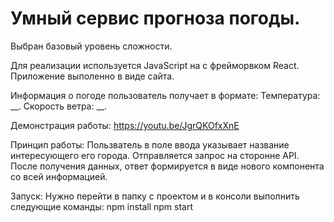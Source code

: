 # Умный сервис прогноза погоды.
Выбран базовый уровень сложности.

Для реализации используется JavaScript на с фрейморвком React.
Приложение выполенно в виде сайта.

Информация о погоде пользователь получает в формате: 
Температура: __.
Скорость ветра: __.

Демонстрация работы:
https://youtu.be/JgrQKOfxXnE

Принцип работы:
Пользватель в поле ввода указывает название интересующего его города.
Отправляется запрос на сторонне API.
После получения данных, ответ формируется в виде нового компонента со всей информацией.

Запуск:
Нужно перейти в папку с проектом и в консоли выполнить следующие команды:
npm install
npm start
